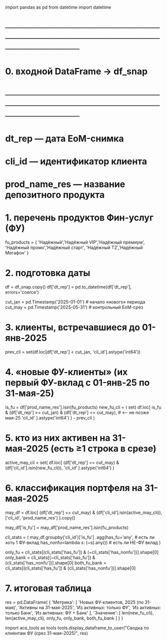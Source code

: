 import pandas as pd
from datetime import datetime

# ──────────────────────────────────────────────────────────────
# 0. входной DataFrame  →  df_snap
# ──────────────────────────────────────────────────────────────
# dt_rep   — дата EoM-снимка
# cli_id   — идентификатор клиента
# prod_name_res — название депозитного продукта

# 1. перечень продуктов Фин-услуг (ФУ)
fu_products = {
    'Надёжный','Надёжный VIP','Надёжный премиум',
    'Надёжный промо','Надёжный старт',
    'Надёжный T2','Надёжный Мегафон'
}

# 2. подготовка даты
df = df_snap.copy()
df['dt_rep'] = pd.to_datetime(df['dt_rep'], errors='coerce')

cut_jan   = pd.Timestamp('2025-01-01')   # начало «нового» периода
cut_may   = pd.Timestamp('2025-05-31')   # контрольный EoM-срез

# 3. клиенты, встречавшиеся до 01-янв-2025
prev_cli = set(df.loc[df['dt_rep'] < cut_jan, 'cli_id'].astype('int64'))

# 4. «новые ФУ-клиенты» (их первый ФУ-вклад c 01-янв-25 по 31-мая-25)
is_fu      = df['prod_name_res'].isin(fu_products)
new_fu_cli = (
    set(
        df.loc[
            is_fu &
            (df['dt_rep'] >= cut_jan) &
            (df['dt_rep'] <= cut_may),   # <-- не позже мая-25
            'cli_id'
        ].astype('int64')
    )
    - prev_cli
)

# 5. кто из них активен на 31-мая-2025 (есть ≥1 строка в срезе)
active_may_cli = set(
    df.loc[
        (df['dt_rep'] == cut_may) &
        (df['cli_id'].isin(new_fu_cli)),
        'cli_id'
    ].astype('int64')
)

# 6. классификация портфеля на 31-мая-2025
may_df = df.loc[
    (df['dt_rep'] == cut_may) &
    (df['cli_id'].isin(active_may_cli)),
    ['cli_id', 'prod_name_res']
].copy()

may_df['is_fu'] = may_df['prod_name_res'].isin(fu_products)

cli_stats = (
    may_df.groupby('cli_id')['is_fu']
          .agg(has_fu='any',                    # есть ли хоть 1 ФУ-вклад
               has_nonfu=lambda s: (~s).any())  # есть ли НЕ-ФУ вклад
)

only_fu       = cli_stats[(cli_stats['has_fu'])  & (~cli_stats['has_nonfu'])].shape[0]
only_bank     = cli_stats[(~cli_stats['has_fu']) & (cli_stats['has_nonfu'])].shape[0]
both_fu_bank  = cli_stats[(cli_stats['has_fu'])  & (cli_stats['has_nonfu'])].shape[0]

# 7. итоговая таблица
res = pd.DataFrame(
    {
        'Метрика': [
            'Новых ФУ-клиентов, 2025 (по 31-мая)',
            'Активны на 31-мая-2025',
            'Из активных: только ФУ',
            'Из активных: только Банк',
            'Из активных: ФУ + Банк'
        ],
        'Значение': [
            len(new_fu_cli),
            len(active_may_cli),
            only_fu,
            only_bank,
            both_fu_bank
        ]
    }
)

import ace_tools as tools
tools.display_dataframe_to_user("Сводка по клиентам ФУ (срез 31-мая-2025)", res)
